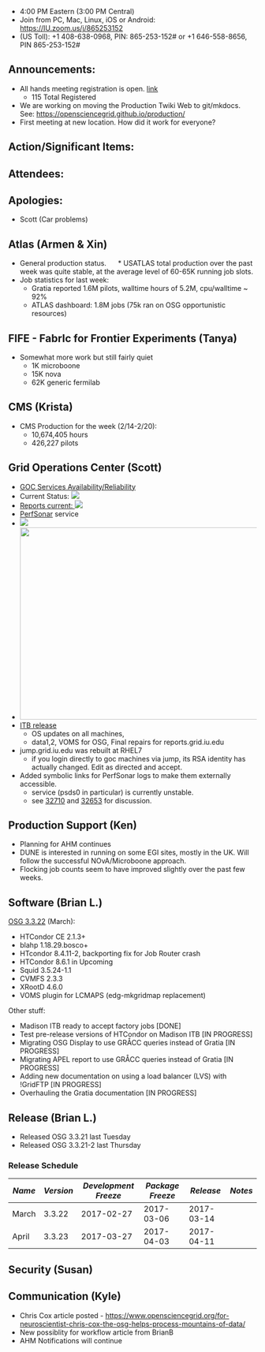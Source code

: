    * 4:00 PM Eastern (3:00 PM Central)
   * Join from PC, Mac, Linux, iOS or Android: https://IU.zoom.us/j/865253152
   * (US Toll): +1 408-638-0968, PIN: 865-253-152# or +1 646-558-8656, PIN 865-253-152#

## Announcements: 

   * All hands meeting registration is open. [link](https://www.opensciencegrid.org/AHM2017)
      * 115 Total Registered
   * We are working on moving the Production Twiki Web to git/mkdocs. See: https://opensciencegrid.github.io/production/
   * First meeting at new location. How did it work for everyone?

## Action/Significant Items: 

## Attendees: 

## Apologies:
   * Scott (Car problems)

## Atlas (Armen & Xin)  

   * General production status. 
      * USATLAS total production over the past week was quite stable, at the average level of 60-65K running job slots.
   * Job statistics for last week: 
      * Gratia reported 1.6M pilots, walltime hours of 5.2M, cpu/walltime ~ 92%
      * ATLAS dashboard: 1.8M jobs (75k ran on OSG opportunistic resources)


## FIFE - FabrIc for Frontier Experiments (Tanya)
   * Somewhat more work but still fairly quiet
      * 1K microboone
      * 15K nova
      * 62K generic fermilab

## CMS (Krista)
   * CMS Production for the week (2/14-2/20):
      * 10,674,405 hours
      * 426,227 pilots

## Grid Operations Center (Scott)
   * [GOC Services Availability/Reliability](http://tinyurl.com/pre26vw)
   * Current Status: [<img src="http://monitor.grid.iu.edu/availability/production_status.png">](http://monitor.grid.iu.edu/availability/production.html)
   * <a href="http://reports.grid.iu.edu/reports/">Reports current: <img src="http://steige.grid.iu.edu/steige/status_reports.png"></a>
   * [PerfSonar](http://maddash.aglt2.org/maddash-webui/index.cgi?dashboard=OSG\%20Grid\%20Operations\%20Center\%20Test\%20Mesh\%20Config) service
   * <img src="http://gratiaweb1.grid.iu.edu/gratiastatic/today/osg_wall_hours.png"/>
   * <img src="http://osg-flock.grid.iu.edu/monitoring/condor/condor_7day.png" width='630' height='390'  /><br>
   * [ITB release](http://osggoc.blogspot.com/2017/02/goc-service-update-tuesday-february_21.html)
      * OS updates on all machines,
      * data1,2, VOMS for OSG, Final repairs for reports.grid.iu.edu
   * jump.grid.iu.edu was rebuilt at RHEL7
      * if you login directly to goc machines via jump, its RSA identity has actually changed. Edit as directed and accept.
   * Added symbolic links for PerfSonar logs to make them externally accessible.
      * service (psds0 in particular) is currently unstable.
      * see [32710](https://ticket.grid.iu.edu/32710) and [32653](https://ticket.grid.iu.edu/32653) for discussion.

## Production Support (Ken)

   * Planning for AHM continues
   * DUNE is interested in running on some EGI sites, mostly in the UK. Will follow the successful NOvA/Microboone approach.
   * Flocking job counts seem to have improved slightly over the past few weeks.
   
## Software (Brian L.)

[OSG 3.3.22](https://jira.opensciencegrid.org/issues/?filter=15254) (March):  

   *   HTCondor CE 2.1.3+
   *   blahp 1.18.29.bosco+
   *   HTcondor 8.4.11-2, backporting fix for Job Router crash
   *   HTCondor 8.6.1 in Upcoming
   *   Squid 3.5.24-1.1
   *   CVMFS 2.3.3
   *   XRootD 4.6.0
   *   VOMS plugin for LCMAPS (edg-mkgridmap replacement)

Other stuff:  

   *   Madison ITB ready to accept factory jobs [DONE]
   *   Test pre-release versions of HTCondor on Madison ITB [IN PROGRESS]
   *   Migrating OSG Display to use GR&Aring;CC queries instead of Gratia [IN PROGRESS]
   *   Migrating APEL report to use GR&Aring;CC queries instead of Gratia [IN PROGRESS]
   *   Adding new documentation on using a load balancer (LVS) with !GridFTP [IN PROGRESS]
   *   Overhauling the Gratia documentation [IN PROGRESS]

## Release (Brian L.)

-   Released OSG 3.3.21 last Tuesday
-   Released OSG 3.3.21-2 last Thursday

### Release Schedule

| *Name* | *Version* | *Development Freeze* | *Package Freeze* | *Release* | *Notes* |
| ------ | --------- | -------------------- | ---------------- | --------- | ------- |
| March | 3.3.22 | 2017-02-27 | 2017-03-06 | 2017-03-14 | |
| April | 3.3.23 | 2017-03-27 | 2017-04-03 | 2017-04-11 | |



## Security (Susan)

## Communication (Kyle)
   * Chris Cox article posted - https://www.opensciencegrid.org/for-neuroscientist-chris-cox-the-osg-helps-process-mountains-of-data/
   * New possiblity for workflow article from BrianB
   * AHM Notifications will continue
